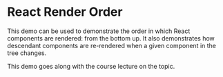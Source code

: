 # React Render Order

This demo can be used to demonstrate the order in which React components are rendered: from the bottom up. It also demonstrates how descendant components are re-rendered when a given component in the tree changes.

This demo goes along with the course lecture on the topic.